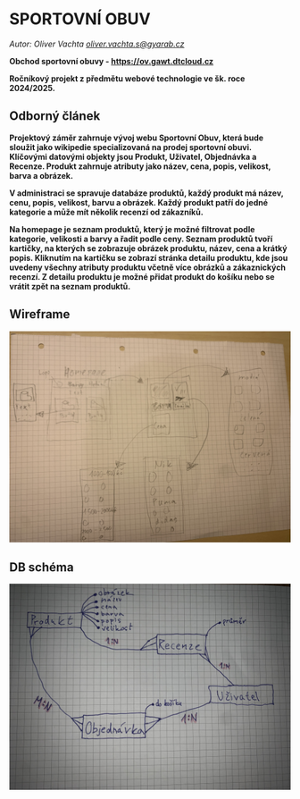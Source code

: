 # SPORTOVNÍ OBUV
*Autor: Oliver Vachta <a href="oliver.vachta.s@gyarab.cz">oliver.vachta.s@gyarab.cz</a>*

**Obchod sportovní obuvy - <a href="https://ov.gawt.dtcloud.cz">https://ov.gawt.dtcloud.cz</a>**

**Ročníkový projekt z předmětu webové technologie ve šk. roce 2024/2025.**
## Odborný článek
**Projektový záměr zahrnuje vývoj webu Sportovní Obuv, která bude sloužit jako wikipedie specializovaná na prodej sportovní obuvi. Klíčovými datovými objekty jsou Produkt, Uživatel, Objednávka a Recenze. Produkt zahrnuje atributy jako název, cena, popis, velikost, barva a obrázek.**

**V administraci se spravuje databáze produktů, každý produkt má název, cenu, popis, velikost, barvu a obrázek. Každý produkt patří do jedné kategorie a může mít několik recenzí od zákazníků.**

**Na homepage je seznam produktů, který je možné filtrovat podle kategorie, velikosti a barvy a řadit podle ceny. Seznam produktů tvoří kartičky, na kterých se zobrazuje obrázek produktu, název, cena a krátký popis. Kliknutím na kartičku se zobrazí stránka detailu produktu, kde jsou uvedeny všechny atributy produktu včetně více obrázků a zákaznických recenzí. Z detailu produktu je možné přidat produkt do košíku nebo se vrátit zpět na seznam produktů.**
## Wireframe
![alt text](IMG_1845.jpg)
## DB schéma
![alt text](IMG_1947.jpg)
